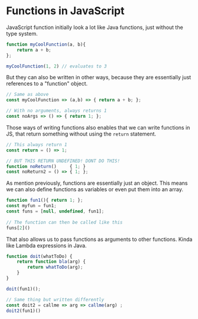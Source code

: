 # Functions in JavaScript

JavaScript function initially look a lot like Java functions, just without the type system.

```js
function myCoolFunction(a, b){
    return a + b;
};

myCoolFunction(1, 2) // evaluates to 3
```

But they can also be written in other ways, because they are essentially just references to a "function" object.

```js
// Same as above
const myCoolFunction => (a,b) => { return a + b; };

// With no arguments, always returns 1
const noArgs => () => { return 1; };
```

Those ways of writing functions also enables that we can write functions in JS, that return something without using the `return` statement.

```js
// This always return 1
const return = () => 1;

// BUT THIS RETURN UNDEFINED! DONT DO THIS!
function noReturn()     { 1; }
const noReturn2 = () => { 1; };
```

As mention previously, functions are essentially just an object. This means we can also define functions as variables or even put them into an array.
```js
function fun1(){ return 1; };
const myfun = fun1;
const funs = [null, undefined, fun1];
        
// The function can then be called like this
funs[2]()
```

That also allows us to pass functions as arguments to other functions. Kinda like Lambda expressions in Java.
```js
function doit(whatToDo) {
    return function bla(arg) { 
        return whatToDo(arg); 
    }
}

doit(fun1)();

// Same thing but written differently
const doit2 = callme => arg => callme(arg) ;
doit2(fun1)()
```